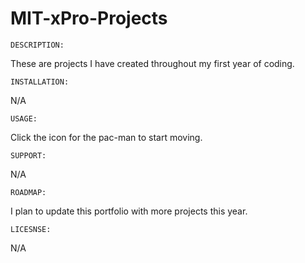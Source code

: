 # MIT-xPro-Projects

	DESCRIPTION:
These are projects I have created throughout my first year of coding.

	INSTALLATION:
N/A

	USAGE:
Click the icon for the pac-man to start moving.

	SUPPORT:
N/A

	ROADMAP:
I plan to update this portfolio with more projects this year.

	LICESNSE:
N/A

